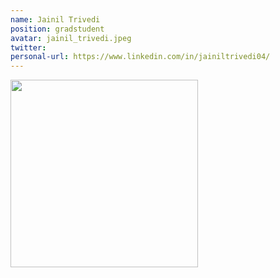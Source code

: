 ```yaml
---
name: Jainil Trivedi
position: gradstudent
avatar: jainil_trivedi.jpeg
twitter: 
personal-url: https://www.linkedin.com/in/jainiltrivedi04/
---
```


<img width="300" src="{{site.baseurl}}/images/people/{{page.avatar}}" data-action="zoom">
